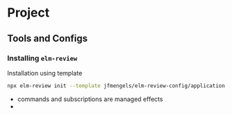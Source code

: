 # Project

## Tools and Configs

### Installing `elm-review`

Installation using template

```sh
npx elm-review init --template jfmengels/elm-review-config/application
```

- commands and subscriptions are managed effects
-
